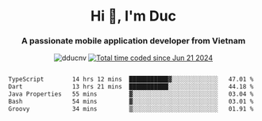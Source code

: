 <h1 align="center">
  Hi 👋, I'm  Duc</h1>
<h3 align="center">A passionate mobile application developer from Vietnam</h3>  
  
<p align="center"> <img src="https://komarev.com/ghpvc/?username=dducnv&label=Profile%20views&color=0e75b6&style=flat" alt="dducnv" /> 
<a href="https://wakatime.com/@4d2a2cd9-1bcb-4dd1-84a4-dce128a35137"><img src="https://wakatime.com/badge/user/4d2a2cd9-1bcb-4dd1-84a4-dce128a35137.svg" alt="Total time coded since Jun 21 2024" /></a>
</p>  

<div style="width: 100vw; overflow-x: auto; flex:center">
  <!--START_SECTION:waka-->

```txt
TypeScript        14 hrs 12 mins  ███████████▓░░░░░░░░░░░░░   47.01 %
Dart              13 hrs 21 mins  ███████████░░░░░░░░░░░░░░   44.18 %
Java Properties   55 mins         ▓░░░░░░░░░░░░░░░░░░░░░░░░   03.04 %
Bash              54 mins         ▓░░░░░░░░░░░░░░░░░░░░░░░░   03.01 %
Groovy            34 mins         ▒░░░░░░░░░░░░░░░░░░░░░░░░   01.91 %
```

<!--END_SECTION:waka-->
</div>




  
